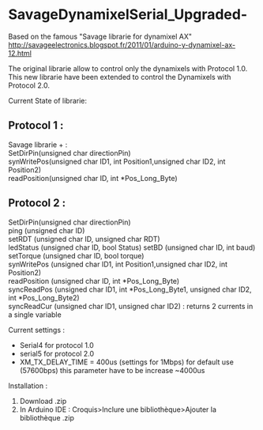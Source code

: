 # SavageDynamixelSerial_Upgraded-

Based on the famous "Savage librarie for dynamixel AX" http://savageelectronics.blogspot.fr/2011/01/arduino-y-dynamixel-ax-12.html 

The original librarie allow to control only the dynamixels with Protocol 1.0. This new librarie have been extended to control the Dynamixels with Protocol 2.0. 

Current State of librarie:   
## Protocol 1 :   
Savage librarie + :    
SetDirPin(unsigned char directionPin)  
synWritePos(unsigned char ID1, int Position1,unsigned char ID2, int Position2)  
readPosition(unsigned char ID, int *Pos_Long_Byte)

## Protocol 2 :
SetDirPin(unsigned char directionPin)  
ping (unsigned char ID)       
setRDT (unsigned char ID, unsigned char RDT)  
ledStatus (unsigned char ID, bool Status)
setBD (unsigned char ID, int baud)  
setTorque (unsigned char ID, bool torque)  
synWritePos (unsigned char ID1, int Position1,unsigned char ID2, int Position2)  
readPosition (unsigned char ID, int *Pos_Long_Byte)  
syncReadPos (unsigned char ID1, int *Pos_Long_Byte1, unsigned char ID2, int *Pos_Long_Byte2)   
syncReadCur (unsigned char ID1, unsigned char ID2) : returns 2 currents in a single variable
  
  


Current settings : 
- Serial4 for protocol 1.0 
- serial5 for protocol 2.0 
- XM_TX_DELAY_TIME = 400us (settings for 1Mbps) for default use (57600bps) this parameter have to be increase ~4000us


Installation : 
1) Download .zip
2) In Arduino IDE : Croquis>Inclure une bibliothèque>Ajouter la bibliothèque .zip
